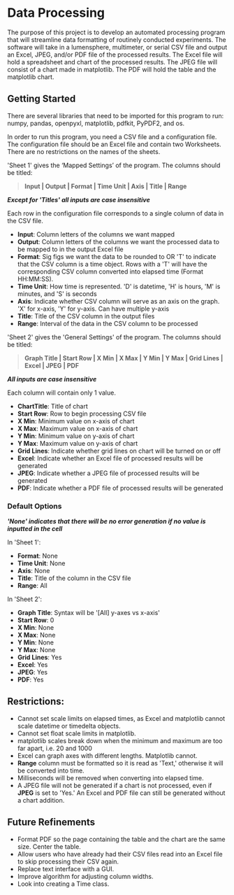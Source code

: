 # Data Processing
The purpose of this project is to develop an automated processing program that will streamline data formatting of routinely conducted experiments. The software will take in a lumensphere, multimeter, or serial CSV file and output an Excel, JPEG, and/or PDF file of the processed results. The Excel file will hold a spreadsheet and chart of the processed results. The JPEG file will consist of a chart made in matplotlib. The PDF will hold the table and the matplotlib chart. 

## Getting Started 
There are several libraries that need to be imported for this program to run: numpy, pandas, openpyxl, matplotlib, pdfkit, PyPDF2, and os. 

In order to run this program, you need a CSV file and a configuration file. The configuration file should be an Excel file and contain two Worksheets. There are no restrictions on the names of the sheets. 

'Sheet 1' gives the ‘Mapped Settings’ of the program. The columns should be titled: 
> **Input | Output | Format | Time Unit | Axis | Title | Range**

**_Except for 'Titles' all inputs are case insensitive_**

Each row in the configuration file corresponds to a single column of data in the CSV file. 
- **Input**: Column letters of the columns we want mapped
- **Output**: Column letters of the columns we want the processed data to be mapped to in the output Excel file 
- **Format**: Sig figs we want the data to be rounded to OR 'T' to indicate that the CSV column is a time object. Rows with a 'T' will have the corresponding CSV column converted into elapsed time (Format HH:MM:SS). 
- **Time Unit**: How time is represented. 'D' is datetime, 'H' is hours, 'M' is minutes, and 'S' is seconds    
- **Axis**: Indicate whether CSV column will serve as an axis on the graph. 'X' for x-axis, 'Y' for y-axis. Can have multiple y-axis
- **Title**: Title of the CSV column in the output files 
- **Range**: Interval of the data in the CSV column to be processed 

'Sheet 2' gives the 'General Settings' of the program. The columns should be titled: 
> **Graph Title | Start Row | X Min | X Max | Y Min | Y Max | Grid Lines | Excel | JPEG | PDF** 

**_All inputs are case insensitive_**

Each column will contain only 1 value. 

- **ChartTitle**: Title of chart
- **Start Row**: Row to begin processing CSV file 
- **X Min**: Minimum value on x-axis of chart
- **X Max**: Maximum value on x-axis of chart
- **Y Min**: Minimum value on y-axis of chart
- **Y Max**: Maximum value on y-axis of chart 
- **Grid Lines**: Indicate whether grid lines on chart will be turned on or off
- **Excel**: Indicate whether an Excel file of processed results will be generated
- **JPEG**: Indicate whether a JPEG file of processed results will be generated
- **PDF**: Indicate whether a PDF file of processed results will be generated 


### Default Options

**_'None' indicates that there will be no error generation if no value is inputted in the cell_**

In 'Sheet 1': 
- **Format**: None 
- **Time Unit**: None
- **Axis**: None
- **Title**: Title of the column in the CSV file 
- **Range**: All 

In 'Sheet 2': 
- **Graph Title**: Syntax will be '\[All] y-axes vs x-axis'
- **Start Row**: 0
- **X Min**: None
- **X Max**: None
- **Y Min**: None
- **Y Max**: None
- **Grid Lines**: Yes
- **Excel**: Yes
- **JPEG**: Yes
- **PDF**: Yes

## Restrictions: 
- Cannot set scale limits on elapsed times, as Excel and matplotlib cannot scale datetime or timedelta objects. 
- Cannot set float scale limits in matplotlib. 
- matplotlib scales break down when the minimum and maximum are too far apart, i.e. 20 and 1000
- Excel can graph axes with different lengths. Matplotlib cannot. 
- **Range** column must be formatted so it is read as 'Text,' otherwise it will be converted into time. 
- Milliseconds will be removed when converting into elapsed time. 
- A JPEG file will not be generated if a chart is not processed, even if **JPEG** is set to 'Yes.' An Excel and PDF file can still be generated without a chart addition. 

## Future Refinements
- Format PDF so the page containing the table and the chart are the same size. Center the table. 
- Allow users who have already had their CSV files read into an Excel file to skip processing their CSV again. 
- Replace text interface with a GUI. 
- Improve algorithm for adjusting column widths. 
- Look into creating a Time class.


